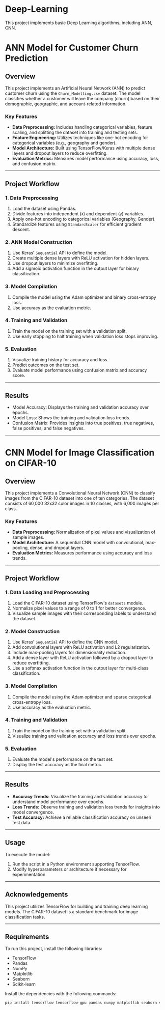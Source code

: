 # Deep-Learning
This project implements basic Deep Learning algorithms, including ANN, CNN.

# ANN Model for Customer Churn Prediction

## Overview
This project implements an Artificial Neural Network (ANN) to predict customer churn using the `Churn_Modelling.csv` dataset. The model classifies whether a customer will leave the company (churn) based on their demographic, geographic, and account-related information.

### Key Features
- **Data Preprocessing:** Includes handling categorical variables, feature scaling, and splitting the dataset into training and testing sets.
- **Feature Engineering:** Utilizes techniques like one-hot encoding for categorical variables (e.g., geography and gender).
- **Model Architecture:** Built using TensorFlow/Keras with multiple dense layers and dropout layers to reduce overfitting.
- **Evaluation Metrics:** Measures model performance using accuracy, loss, and confusion matrix.
---

## Project Workflow

### 1. Data Preprocessing
1. Load the dataset using Pandas.
2. Divide features into independent (`X`) and dependent (`y`) variables.
3. Apply one-hot encoding to categorical variables (Geography, Gender).
4. Standardize features using `StandardScaler` for efficient gradient descent.

### 2. ANN Model Construction
1. Use Keras' `Sequential` API to define the model.
2. Create multiple dense layers with ReLU activation for hidden layers.
3. Use dropout layers to minimize overfitting.
4. Add a sigmoid activation function in the output layer for binary classification.

### 3. Model Compilation
1. Compile the model using the Adam optimizer and binary cross-entropy loss.
2. Use accuracy as the evaluation metric.

### 4. Training and Validation
1. Train the model on the training set with a validation split.
2. Use early stopping to halt training when validation loss stops improving.

### 5. Evaluation
1. Visualize training history for accuracy and loss.
2. Predict outcomes on the test set.
3. Evaluate model performance using confusion matrix and accuracy score.

---

## Results
- Model Accuracy: Displays the training and validation accuracy over epochs.
- Model Loss: Shows the training and validation loss trends.
- Confusion Matrix: Provides insights into true positives, true negatives, false positives, and false negatives.

---
#

# CNN Model for Image Classification on CIFAR-10

## Overview
This project implements a Convolutional Neural Network (CNN) to classify images from the CIFAR-10 dataset into one of ten categories. The dataset consists of 60,000 32x32 color images in 10 classes, with 6,000 images per class.

### Key Features
- **Data Preprocessing:** Normalization of pixel values and visualization of sample images.
- **Model Architecture:** A sequential CNN model with convolutional, max-pooling, dense, and dropout layers.
- **Evaluation Metrics:** Measures performance using accuracy and loss trends.

---


## Project Workflow

### 1. Data Loading and Preprocessing
1. Load the CIFAR-10 dataset using TensorFlow's `datasets` module.
2. Normalize pixel values to a range of 0 to 1 for better convergence.
3. Visualize sample images with their corresponding labels to understand the dataset.

### 2. Model Construction
1. Use Keras' `Sequential` API to define the CNN model.
2. Add convolutional layers with ReLU activation and L2 regularization.
3. Include max-pooling layers for dimensionality reduction.
4. Add a dense layer with ReLU activation followed by a dropout layer to reduce overfitting.
5. Use a softmax activation function in the output layer for multi-class classification.

### 3. Model Compilation
1. Compile the model using the Adam optimizer and sparse categorical cross-entropy loss.
2. Use accuracy as the evaluation metric.

### 4. Training and Validation
1. Train the model on the training set with a validation split.
2. Visualize training and validation accuracy and loss trends over epochs.

### 5. Evaluation
1. Evaluate the model's performance on the test set.
2. Display the test accuracy as the final metric.

---

## Results
- **Accuracy Trends:** Visualize the training and validation accuracy to understand model performance over epochs.
- **Loss Trends:** Observe training and validation loss trends for insights into model convergence.
- **Test Accuracy:** Achieve a reliable classification accuracy on unseen test data.

---

## Usage
To execute the model:
1. Run the script in a Python environment supporting TensorFlow.
2. Modify hyperparameters or architecture if necessary for experimentation.

---

## Acknowledgements
This project utilizes TensorFlow for building and training deep learning models. The CIFAR-10 dataset is a standard benchmark for image classification tasks.

---

## Requirements

To run this project, install the following libraries:

- TensorFlow
- Pandas
- NumPy
- Matplotlib
- Seaborn
- Scikit-learn

Install the dependencies with the following commands:

```bash
pip install tensorflow tensorflow-gpu pandas numpy matplotlib seaborn scikit-learn
```





